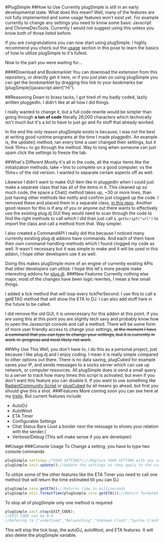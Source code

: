 #PlugSimple
##How to Use
Currently plugSimple is still in an early developmental state.  What does this mean?  Well, many of the features are not fully implemented and some usage features won't exist yet.  For example currently to change any settings you need to know some basic Javscript and ChromeDevTools.  Currently I would not suggest using this unless you know both of those listed before.

If you are congratulations you can now start using plugSimple.  I highly recommend you check out the [usage](#usage) section in this pose to learn the basics of how to utilize plugSimple to it's fullest.

Now to the part you were waiting for...

####Download and Bookmarklet
You can download the extension from this repository, or directly get it here, or if you just plan on using plugSimple you can get the bookmarklet by dragging this link to your bookmarks bar [plugSimple](javascript:alert("Hi").

##Reasoning
Down to brass tacks, I got tired of my badly coded, lazily written pluggedIn.  I didn't like at all how I did things.

I really wanted to change it, but a full code rewrite would be simpler than going through **a ton of code** literally 26,000 characters which technically isn't much but it's a lot to have to just go and fix stuff that already worked.

In the end the only reason plugSimple exists is because, I was not the best at writing good runtime programs at the time I made pluggedIn.  An example is, the update() method, ran every time a user changed their settings, but it took 15ms+ to go through the method.  Way to long when someone can just spam click the settings to freeze the tab.

##What's Different
Mostly it's all in the code, all the major items like the initialization methods, take ~1ms to complete on a good computer, vs the 15ms+ of the old version.  I wanted to separate certain aspects off as well.

Likewise I didn't want to make GUI item like in pluggedIn when I could just make a separate class that has all of the items in it.  This cleaned up so much code, the space a Chat() method takes up, ~30 or more lines, than just having other methods like notify and confirm just clogged up the code.  I removed these and placed them in a separate class, [in this repo](https://github.com/itotallyrock/PlugInterfaceAPI).  Another good reason for this is if any of you or anyone out there wants to effectively use the existing plug.dj GUI they would need to scan through the code to find the right methods to call *which I did* than just call `$.getScript("url")` to import the class and call a method from that.  Way simpler.

I also created a CommandAPI I really did this because I noticed many currently existing plug.dj addons have commands.  And each of them have their own command-handling-methods which I found clogged my code as well.  It wasn't necessary but it was simple to make and it will be used in this addon, I hope other developers use it as well.

Doing this makes plugSimple more of an engine of currently existing APIs that other developers can utilize.  I hope this let's more people make interesting addons for [plug.dj](https://plug.dj).
###New Features
Currently nothing else major, most of the changes have been logic rewrites, I mean a few small things.

I added a tick method that will loop every tickPerSecond.  I use this to call a getETA() method that will show the ETA to DJ.  I can also add stuff here in the future to be called.

I did remove the old GUI, it is unnecessary for this addon at this point.  If you are using this at this point you are slightly tech savy and probably know how to open the Javascript console and call a method.  There will be some form of more user friendly access to change your settings, ~~at the moment I have a command that you can type to change your settings, but it is currently in work-in-progress and most likely not work~~.

##Why Use This
Well, you don't have to, I do this as a personal project, just because I like plug.dj and I enjoy coding.  I mean it is really simple compared to other options out there.  There is no data saving, plugCubed for example saves your IP, and sends messages to a socks server which can use up network, or computer resources.  All plugSimple does is send a small query to a server to track how many times this script is activated, but even if you don't want this feature you can disable it.  If you want to use something like [RadiantCommunity Script](https://rcs.radiant.dj/) or [plugCubed](https://plugcubed.net/) by all means go ahead, but first you should give this a shot.
###Features
More coming soon you can see here at my [trello](https://trello.com/b/c3ioChoJ/plugsimple).
But current features include
* AutoDJ
* AutoWoot
* ETA Timer
* Configurable Settings
* Chat Status Bars (Just a border next the message to shows your relation with the sender.)
* Verbose/Debug (This will make sense if you are developer)

##Usage
###Console Usage
To Change a setting, you have to type two console commands
```javascript
plugSimple.settings./*YOUR SETTING*/;//Replace YOUR SETTING with any setting value ie. autodj, autowoot, verbose, etc.
plugSimple.init.update();//Update the settings so they apply to the current instance (also saves your settings)
```
To utilize some of the other features like the ETA Timer you need to call one method that will return the time estimated till you can DJ
```javascript
plugSimple.core.getETA();//Returns time in milliseconds
plugSimple.util.formatTime(plugSimple.core.getETA());//Return formated ETA HH:MM:SS
```
To stop all of plugSimple only one method is required
```javascript
plugSimple.init.stop(EXIT_CODE);
//EXIT_CODE can be 0-4
//Refering to ["undefined","Relaunching","Unknown Crash","Syntax Crash","Stuck in loop"]
```
This will stop the tick loop, the autoDJ, autoWoot, and ETA features.  It will also delete the plugSimple variable.
